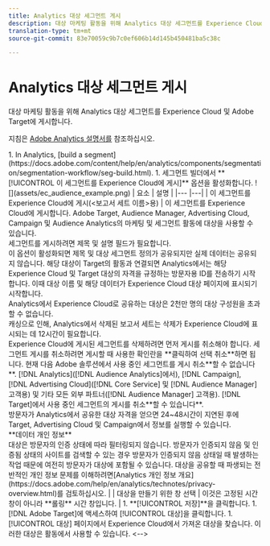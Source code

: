 ```yaml
---
title: Analytics 대상 세그먼트 게시
description: 대상 마케팅 활동을 위해 Analytics 대상 세그먼트를 Experience Cloud 및 Adobe Target에 게시합니다.
translation-type: tm+mt
source-git-commit: 83e70059c9b7c0ef606b14d145b450481ba5c38c

---
```



# Analytics 대상 세그먼트 게시

대상 마케팅 활동을 위해 Analytics 대상 세그먼트를 Experience Cloud 및 Adobe Target에 게시합니다.

지침은 [Adobe Analytics 설명서를](https://docs.adobe.com/content/help/en/analytics/components/segmentation/segmentation-workflow/seg-publish.html) 참조하십시오.

<!-->1.  In Analytics, [build a segment](https://docs.adobe.com/content/help/en/analytics/components/segmentation/segmentation-workflow/seg-build.html).
1. 세그먼트 빌더에서 **[!UICONTROL 이 세그먼트를 Experience Cloud에 게시]** 옵션을 활성화합니다.

   ![](assets/ec_audience_example.png)

   | 요소 | 설명 |
   |--- |---|
   | 이 세그먼트를 Experience Cloud에 게시(&lt;보고서 세트 이름>용) | 이 세그먼트를 Experience Cloud에 게시합니다. Adobe Target, Audience Manager, Advertising Cloud, Campaign 및 Audience Analytics의 마케팅 및 세그먼트 활동에 대상을 사용할 수 있습니다.<br>세그먼트를 게시하려면 제목 및 설명 필드가 필요합니다.<br>이 옵션이 활성화되면 제목 및 대상 세그먼트 정의가 공유되지만 실제 데이터는 공유되지 않습니다. 해당 대상이 Target의 활동과 연결되면 Analytics에서는 해당 Experience Cloud 및 Target 대상의 자격을 규정하는 방문자용 ID를 전송하기 시작합니다. 이때 대상 이름 및 해당 데이터가 Experience Cloud 대상 페이지에 표시되기 시작합니다.<br>Analytics에서 Experience Cloud로 공유하는 대상은 2천만 명의 대상 구성원을 초과할 수 없습니다.<br>캐싱으로 인해, Analytics에서 삭제된 보고서 세트는 삭제가 Experience Cloud에 표시되는 데 12시간이 필요합니다.<br>Experience Cloud에 게시된 세그먼트를 삭제하려면 먼저 게시를 취소해야 합니다. 세그먼트 게시를 취소하려면 게시할 때 사용한 확인란을 **클릭하여 선택 취소**&#x200B;하면 됩니다. 현재 다음 Adobe 솔루션에서 사용 중인 세그먼트를 게시 취소&#x200B;**할 수 없습니다**. [!DNL Analytics]([!DNL Audience Analytics]에서), [!DNL Campaign], [!DNL Advertising Cloud]([!DNL Core Service] 및 [!DNL Audience Manager] 고객용) 및 기타 모든 외부 파트너([!DNL Audience Manager] 고객용). [!DNL Target]에서 사용 중인 세그먼트의 게시를 취소&#x200B;**할 수 있습니다**.<br>방문자가 Analytics에서 공유한 대상 자격을 얻으면 24~48시간이 지연된 후에 Target, Advertising Cloud 및 Campaign에서 정보를 실행할 수 있습니다.<br>**데이터 개인 정보&#x200B;**<br>대상은 방문자의 인증 상태에 따라 필터링되지 않습니다. 방문자가 인증되지 않음 및 인증됨 상태의 사이트를 검색할 수 있는 경우 방문자가 인증되지 않음 상태일 때 발생하는 작업 때문에 여전히 방문자가 대상에 포함될 수 있습니다. 대상을 공유할 때 파생되는 전반적인 개인 정보 문제를 이해하려면[Analytics 개인 정보 개요](https://docs.adobe.com/help/en/analytics/technotes/privacy-overview.html)를 검토하십시오. |
   | 대상을 만들기 위한 창 선택 | 이것은 고정된 시간 창이 아니라 **롤링** 시간 창입니다. |

1. **[!UICONTROL 저장]**&#x200B;을 클릭합니다.
1. [!DNL Adobe Target]에 액세스하여 [!UICONTROL 대상]을 클릭합니다.
1. [!UICONTROL 대상] 페이지에서 Experience Cloud에서 가져온 대상을 찾습니다.

   이러한 대상은 활동에서 사용할 수 있습니다. &lt;-->
